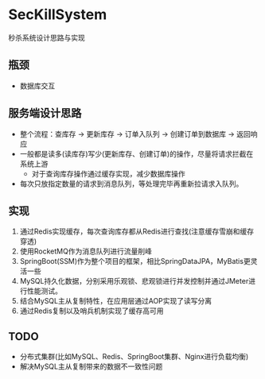 # SecKillSystem
秒杀系统设计思路与实现

## 瓶颈
- 数据库交互

## 服务端设计思路
- 整个流程：查库存 -> 更新库存 -> 订单入队列 -> 创建订单到数据库 -> 返回响应
- 一般都是读多(读库存)写少(更新库存、创建订单)的操作，尽量将请求拦截在系统上游  
  - 对于查询库存操作通过缓存实现，减少数据库操作
- 每次只放指定数量的请求到消息队列，等处理完毕再重新拉请求入队列。

## 实现
1. 通过Redis实现缓存，每次查询库存都从Redis进行查找(注意缓存雪崩和缓存穿透)
2. 使用RocketMQ作为消息队列进行流量削峰
3. SpringBoot(SSM)作为整个项目的框架，相比SpringDataJPA，MyBatis更灵活一些
4. MySQL持久化数据，分别采用乐观锁、悲观锁进行并发控制并通过JMeter进行性能测试。
5. 结合MySQL主从复制特性，在应用层通过AOP实现了读写分离
6. 通过Redis复制以及哨兵机制实现了缓存高可用

## TODO
- 分布式集群(比如MySQL、Redis、SpringBoot集群、Nginx进行负载均衡)
- 解决MySQL主从复制带来的数据不一致性问题